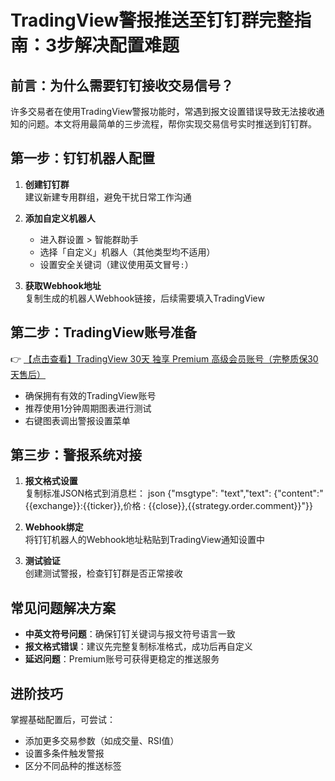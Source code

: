 # TradingView警报推送至钉钉群完整指南：3步解决配置难题

## 前言：为什么需要钉钉接收交易信号？
许多交易者在使用TradingView警报功能时，常遇到报文设置错误导致无法接收通知的问题。本文将用最简单的三步流程，帮你实现交易信号实时推送到钉钉群。

## 第一步：钉钉机器人配置
1. **创建钉钉群**  
   建议新建专用群组，避免干扰日常工作沟通

2. **添加自定义机器人**  
   - 进入群设置 > 智能群助手
   - 选择「自定义」机器人（其他类型均不适用）
   - 设置安全关键词（建议使用英文冒号`:`）

3. **获取Webhook地址**  
   复制生成的机器人Webhook链接，后续需要填入TradingView

## 第二步：TradingView账号准备
👉 [【点击查看】TradingView 30天 独享 Premium 高级会员账号（完整质保30天售后）](https://bit.ly/TradingView-Pro)

- 确保拥有有效的TradingView账号
- 推荐使用1分钟周期图表进行测试
- 右键图表调出警报设置菜单

## 第三步：警报系统对接
1. **报文格式设置**  
   复制标准JSON格式到消息栏：
   json
   {"msgtype": "text","text": {"content":"{{exchange}}:{{ticker}},价格 : {{close}},{{strategy.order.comment}}"}}
   

2. **Webhook绑定**  
   将钉钉机器人的Webhook地址粘贴到TradingView通知设置中

3. **测试验证**  
   创建测试警报，检查钉钉群是否正常接收

## 常见问题解决方案
- **中英文符号问题**：确保钉钉关键词与报文符号语言一致
- **报文格式错误**：建议先完整复制标准格式，成功后再自定义
- **延迟问题**：Premium账号可获得更稳定的推送服务

## 进阶技巧
掌握基础配置后，可尝试：
- 添加更多交易参数（如成交量、RSI值）
- 设置多条件触发警报
- 区分不同品种的推送标签